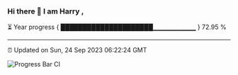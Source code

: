 ### Hi there 👋 I am Harry , 

⏳ Year progress { █████████████████████▁▁▁▁▁▁▁▁▁ } 72.95 %

---

⏰ Updated on Sun, 24 Sep 2023 06:22:24 GMT

![Progress Bar CI](https://github.com/duykhang68/duykhang68/workflows/Progress%20Bar%20CI/badge.svg)
